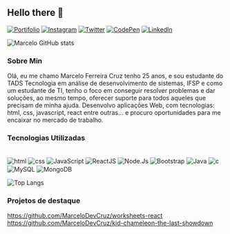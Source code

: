 ## Hello there 👋

[![Portifolio](https://img.shields.io/badge/website-000000?style=for-the-badge&logo=About.me&logoColor=white)](https://portfolio-marcelo-cruz.netlify.app/)
[![Instagram](https://img.shields.io/badge/Instagram-E4405F?style=for-the-badge&logo=instagram&logoColor=white)](https://www.instagram.com/marceloxris__/)
[![Twitter](https://img.shields.io/badge/Twitter-1DA1F2?style=for-the-badge&logo=twitter&logoColor=white)](https://twitter.com/Xris__)
[![CodePen](https://img.shields.io/badge/Codepen-000000?style=for-the-badge&logo=codepen&logoColor=white)](https://codepen.io/marceloDEVcruz)
[![LinkedIn](https://img.shields.io/badge/LinkedIn-0077B5?style=for-the-badge&logo=linkedin&logoColor=white)](https://www.linkedin.com/in/marcelo-ferreira-cruz/)

![Marcelo GitHub stats](https://github-readme-stats.vercel.app/api?username=MarceloDevCruz&show_icons=true&theme=tokyonight)

### Sobre Min
Olá, eu me chamo Marcelo Ferreira Cruz tenho 25 anos, e sou estudante do TADS Tecnologia em análise de desenvolvimento de sistemas, IFSP e como um estudante de TI, tenho o foco em conseguir resolver problemas e dar soluções, ao mesmo tempo, oferecer suporte para todos aqueles que precisam de minha ajuda. Desenvolvo aplicações Web, com tecnologias: html, css, javascript, react entre outras... e procuro oportunidades para me encaixar no mercado de trabalho.

### Tecnologias Utilizadas
<div style="display: inline_block"><br>
  <img align="center" src="https://img.shields.io/badge/HTML-239120?style=for-the-badge&logo=html5&logoColor=white" alt="html"/>
  <img align="center" src="https://img.shields.io/badge/CSS-239120?&style=for-the-badge&logo=css3&logoColor=white" alt="css" />
  <img align="center" src="https://img.shields.io/badge/JavaScript-F7DF1E?style=for-the-badge&logo=javascript&logoColor=black" alt="JavaScript" />
  <img align="center" src="https://img.shields.io/badge/React-20232A?style=for-the-badge&logo=react&logoColor=61DAFB" alt="ReactJS" />
  <img align="center" src="https://img.shields.io/badge/Node.js-43853D?style=for-the-badge&logo=node.js&logoColor=white" alt="Node.Js" />
  <img align="center" src="https://img.shields.io/badge/Bootstrap-563D7C?style=for-the-badge&logo=bootstrap&logoColor=white" alt="Bootstrap" />
  <img align="center" src="https://img.shields.io/badge/Java-ED8B00?style=for-the-badge&logo=java&logoColor=white" alt="Java" />
  <img align="center" src="https://img.shields.io/badge/C-00599C?style=for-the-badge&logo=c&logoColor=white" alt="c" />
  <img align="center" src="https://img.shields.io/badge/MySQL-00000F?style=for-the-badge&logo=mysql&logoColor=white" alt="MySQL" />
  <img align="center" src="https://img.shields.io/badge/MongoDB-4EA94B?style=for-the-badge&logo=mongodb&logoColor=white" alt="MongoDB" />
</div>

![Top Langs](https://github-readme-stats.vercel.app/api/top-langs/?username=MarceloDevCruz&exclude_repo=kid-chameleon-the-last-showdown)

### Projetos de destaque
https://github.com/MarceloDevCruz/worksheets-react <br>
https://github.com/MarceloDevCruz/kid-chameleon-the-last-showdown

